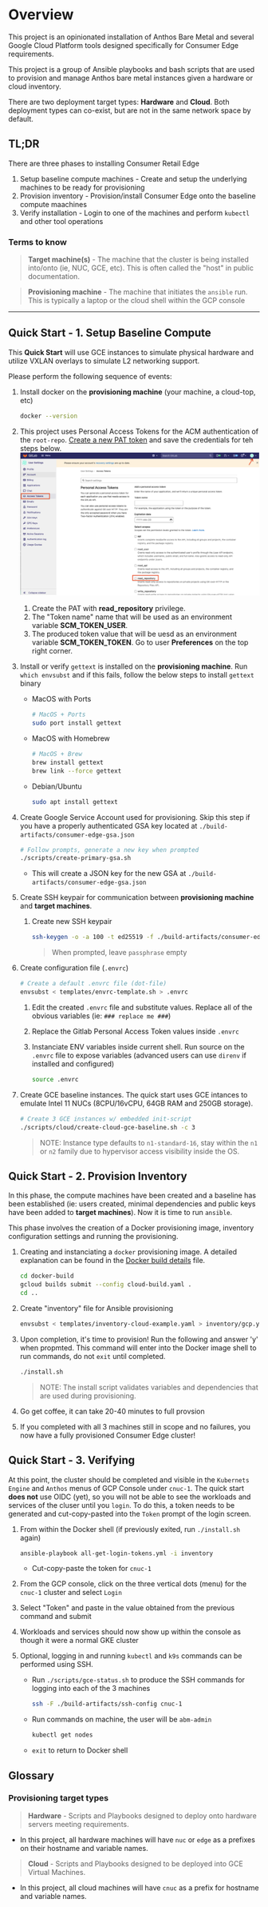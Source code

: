 # Overview

This project is an opinionated installation of Anthos Bare Metal and several Google Cloud Platform tools designed specifically for Consumer Edge requirements.

This project is a group of Ansible playbooks and bash scripts that are used to provision and manage Anthos bare metal instances given a hardware or cloud inventory.

There are two deployment target types: **Hardware** and **Cloud**. Both deployment types can co-exist, but are not in the same network space by default.

## TL;DR

There are three phases to installing Consumer Retail Edge

1. Setup baseline compute machines - Create and setup the underlying machines to be ready for provisioning
1. Provision inventory - Provision/install Consumer Edge onto the baseline compute maachines
1. Verify installation - Login to one of the machines and perform `kubectl` and other tool operations

### Terms to know

> **Target machine(s)** - The machine that the cluster is being installed into/onto (ie, NUC, GCE, etc). This is often called the "host" in public documentation.

> **Provisioning machine** - The machine that initiates the `ansible` run. This is typically a laptop or the cloud shell within the GCP console

---

## Quick Start - 1. Setup Baseline Compute

This **Quick Start** will use GCE instances to simulate physical hardware and utilize VXLAN overlays to simulate L2 networking support.

Please perform the following sequence of events:

1. Install docker on the **provisioning machine** (your machine, a cloud-top, etc)

    ```bash
    docker --version
    ```

1. This project uses Personal Access Tokens for the ACM authentication of the `root-repo`. [Create a new PAT token](https://docs.gitlab.com/ee/user/project/deploy_tokens/) and save the credentials for teh steps below. ![gitlab token](docs/Gitlab_token.png)
    1. Create the PAT with **read_repository** privilege.
    1. The "Token name" name that will be used as an environment variable **SCM_TOKEN_USER**.
    1. The produced token value that will be uesd as an environment variable **SCM_TOKEN_TOKEN**. Go to user **Preferences** on the top right corner.

1. Install or verify `gettext` is installed on the **provisioning machine**. Run `which envsubst` and if this fails, follow the below steps to install `gettext` binary

    * MacOS with Ports
        ```bash
        # MacOS + Ports
        sudo port install gettext
        ```

    * MacOS with Homebrew
        ```bash
        # MacOS + Brew
        brew install gettext
        brew link --force gettext
        ```

    * Debian/Ubuntu
        ```bash
        sudo apt install gettext
        ```

1. Create Google Service Account used for provisioning.  Skip this step if you have a properly authenticated GSA key located at `./build-artifacts/consumer-edge-gsa.json`

    ```bash
    # Follow prompts, generate a new key when prompted
    ./scripts/create-primary-gsa.sh
    ```

    * This will create a JSON key for the new GSA at `./build-artifacts/consumer-edge-gsa.json`

1. Create SSH keypair for communication between **provisioning machine** and **target machines**.

    1. Create new SSH keypair
        ```bash
        ssh-keygen -o -a 100 -t ed25519 -f ./build-artifacts/consumer-edge-machine
        ```
        > When prompted, leave `passphrase` empty

1. Create configuration file (`.envrc`)

    ```bash
    # Create a default .envrc file (dot-file)
    envsubst < templates/envrc-template.sh > .envrc
    ```

    1. Edit the created `.envrc` file and substitute values. Replace all of the obvious variables (ie: `### replace me ###`)

    1. Replace the Gitlab Personal Access Token values inside `.envrc`

    1. Instanciate ENV variables inside current shell. Run source on the `.envrc` file to expose variables (advanced users can use `direnv` if installed and configured)

        ```bash
        source .envrc
        ```

1. Create GCE baseline instances.
    The quick start uses GCE intances to emulate Intel 11 NUCs (8CPU/16vCPU, 64GB RAM and 250GB storage).

    ```bash
    # Create 3 GCE instances w/ embedded init-script
    ./scripts/cloud/create-cloud-gce-baseline.sh -c 3
    ```

    > NOTE: Instance type defaults to `n1-standard-16`, stay within the `n1` or `n2` family due to hypervisor access visibility inside the OS.


## Quick Start - 2. Provision Inventory

In this phase, the compute machines have been created and a baseline has been established (ie: users created, minimal dependencies and public keys have been added to **target machines**). Now it is time to run `ansible`.

This phase involves the creation of a Docker provisioning image, inventory configuration settings and running the provisioning.

1. Creating and instanciating a `docker` provisioning image. A detailed explanation can be found in the [Docker build details](docker-build/README.md) file.

    ```bash
    cd docker-build
    gcloud builds submit --config cloud-build.yaml .
    cd ..
    ```

1. Create "inventory" file for Ansible provisioning

    ```bash
    envsubst < templates/inventory-cloud-example.yaml > inventory/gcp.yml
    ```

1. Upon completion, it's time to provision! Run the following and answer 'y' when propmted. This command will enter into the Docker image shell to run commands, do not `exit` until completed.
    ```bash
    ./install.sh
    ```

    > NOTE: The install script validates variables and dependencies that are used during provisioning.

1. Go get coffee, it can take 20-40 minutes to full provsion

1. If you completed with all 3 machines still in scope and no failures, you now have a fully provisioned Consumer Edge cluster!


## Quick Start - 3. Verifying

At this point, the cluster should be completed and visible in the `Kubernets Engine` and `Anthos` menus of GCP Console under `cnuc-1`. The quick start **does not** use OIDC (yet), so you will not be able to see the workloads and services of the cluser until you `login`. To do this, a token needs to be generated and cut-copy-pasted into the `Token` prompt of the login screen.

1. From within the Docker shell (if previously exited, run `./install.sh` again)

    ```bash
    ansible-playbook all-get-login-tokens.yml -i inventory
    ```

    * Cut-copy-paste the token for `cnuc-1`

1. From the GCP console, click on the three vertical dots (menu) for the `cnuc-1` cluster and select `Login`

1. Select "Token" and paste in the value obtained from the previous command and submit

1. Workloads and services should now show up within the console as though it were a normal GKE cluster

1. Optional, logging in and running `kubectl` and `k9s` commands can be performed using SSH.

    * Run `./scripts/gce-status.sh` to produce the SSH commands for logging into each of the 3 machines

        ```bash
        ssh -F ./build-artifacts/ssh-config cnuc-1
        ```
    * Run commands on machine, the user will be `abm-admin`

        ```bash
        kubectl get nodes
        ```
    * `exit` to return to Docker shell

## Glossary

### Provisioning target types

> **Hardware** - Scripts and Playbooks designed to deploy onto hardware servers meeting requirements.
* In this project, all hardware machines will have `nuc` or `edge` as a prefixes on their hostname and variable names.

> **Cloud** - Scripts and Playbooks designed to be deployed into GCE Virtual Machines.
* In this project, all cloud machines will have `cnuc` as a prefix for hostname and variable names.
